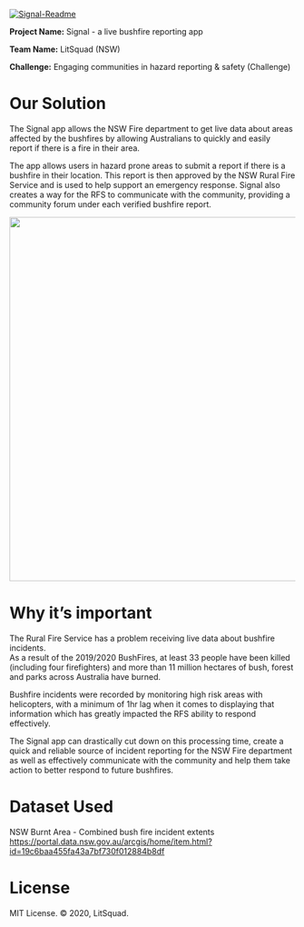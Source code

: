 
<a href="https://ibb.co/993QJ2c"><img src="https://i.ibb.co/Gv3zXkn/Signal-Readme.png" alt="Signal-Readme" border="0"></a> 

<b>Project Name:</b> Signal - a live bushfire reporting app<br>

<b>Team Name:</b> LitSquad (NSW)<br>

<b>Challenge:</b> Engaging communities in hazard reporting & safety (Challenge)<br>


# Our Solution

The Signal app allows the NSW Fire department to get live data about areas affected by the bushfires by allowing Australians to quickly and easily report if there is a fire in their area.

The app allows users in hazard prone areas to submit a report if there is a bushfire in their location. This report is then approved by the NSW Rural Fire Service and is used to help support an emergency response. Signal also creates a way for the RFS to communicate with the community, providing a community forum under each verified bushfire report.



<img src="https://raw.githubusercontent.com/Johnnythenewbie/signal_govHack/master/SignalMockup.png" alt="" width="800" height="641"> 


# Why it’s important

The Rural Fire Service has a problem receiving live data about bushfire incidents. <br>
As a result of the 2019/2020 BushFires, at least 33 people have been killed (including four firefighters) and more than 11 million hectares of bush, forest and parks across Australia have burned.

Bushfire incidents were recorded by monitoring high risk areas with helicopters, with a minimum of 1hr lag when it comes to displaying that information which has greatly impacted the RFS ability to respond effectively.

The Signal app can drastically cut down on this processing time, create a quick and reliable source of incident reporting for the NSW Fire department as well as effectively communicate with the community and help them take action to better respond to future bushfires.


# Dataset Used

NSW Burnt Area - Combined bush fire incident extents
https://portal.data.nsw.gov.au/arcgis/home/item.html?id=19c6baa455fa43a7bf730f012884b8df

# License

MIT License.
© 2020, LitSquad.
